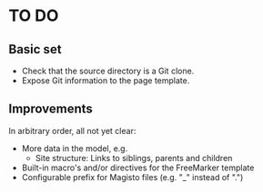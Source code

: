 # TO DO

## Basic set

* Check that the source directory is a Git clone.
* Expose Git information to the page template.

## Improvements

In arbitrary order, all not yet clear:

* More data in the model, e.g.
    * Site structure: Links to siblings, parents and children
* Built-in macro's and/or directives for the FreeMarker template
* Configurable prefix for Magisto files (e.g. "_" instead of ".")
